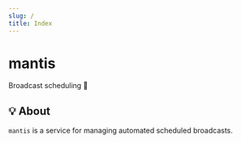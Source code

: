 ```yaml
---
slug: /
title: Index
---
```


# mantis

Broadcast scheduling 📅

## 💡 About

`mantis` is a service for managing automated scheduled broadcasts.
